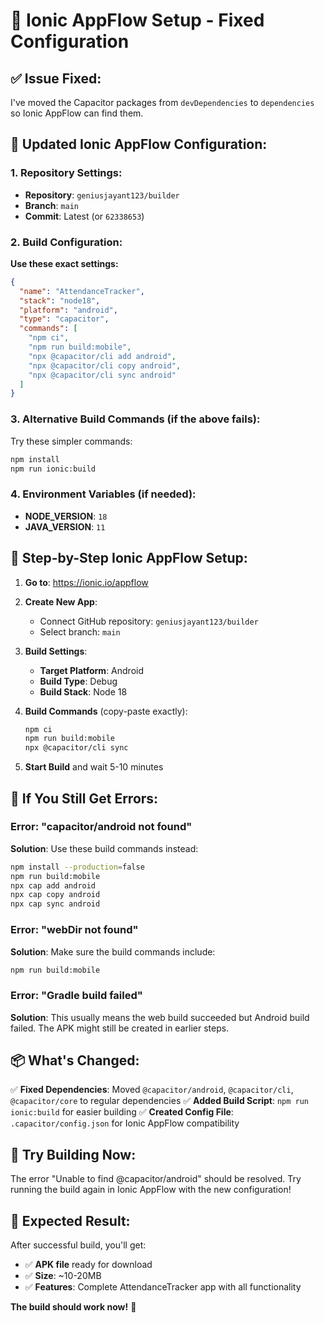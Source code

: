 # 🚀 Ionic AppFlow Setup - Fixed Configuration

## ✅ **Issue Fixed:**
I've moved the Capacitor packages from `devDependencies` to `dependencies` so Ionic AppFlow can find them.

## 📱 **Updated Ionic AppFlow Configuration:**

### **1. Repository Settings:**
- **Repository**: `geniusjayant123/builder`
- **Branch**: `main`
- **Commit**: Latest (or `62338653`)

### **2. Build Configuration:**
**Use these exact settings:**

```json
{
  "name": "AttendanceTracker",
  "stack": "node18",
  "platform": "android", 
  "type": "capacitor",
  "commands": [
    "npm ci",
    "npm run build:mobile",
    "npx @capacitor/cli add android",
    "npx @capacitor/cli copy android",
    "npx @capacitor/cli sync android"
  ]
}
```

### **3. Alternative Build Commands (if the above fails):**
Try these simpler commands:

```bash
npm install
npm run ionic:build
```

### **4. Environment Variables (if needed):**
- **NODE_VERSION**: `18`
- **JAVA_VERSION**: `11`

## 🎯 **Step-by-Step Ionic AppFlow Setup:**

1. **Go to**: https://ionic.io/appflow

2. **Create New App**:
   - Connect GitHub repository: `geniusjayant123/builder`
   - Select branch: `main`

3. **Build Settings**:
   - **Target Platform**: Android
   - **Build Type**: Debug
   - **Build Stack**: Node 18

4. **Build Commands** (copy-paste exactly):
   ```bash
   npm ci
   npm run build:mobile
   npx @capacitor/cli sync
   ```

5. **Start Build** and wait 5-10 minutes

## 🔧 **If You Still Get Errors:**

### **Error: "capacitor/android not found"**
**Solution**: Use these build commands instead:
```bash
npm install --production=false
npm run build:mobile
npx cap add android
npx cap copy android
npx cap sync android
```

### **Error: "webDir not found"**
**Solution**: Make sure the build commands include:
```bash
npm run build:mobile
```

### **Error: "Gradle build failed"**
**Solution**: This usually means the web build succeeded but Android build failed. The APK might still be created in earlier steps.

## 📦 **What's Changed:**

✅ **Fixed Dependencies**: Moved `@capacitor/android`, `@capacitor/cli`, `@capacitor/core` to regular dependencies
✅ **Added Build Script**: `npm run ionic:build` for easier building
✅ **Created Config File**: `.capacitor/config.json` for Ionic AppFlow compatibility

## 🚀 **Try Building Now:**

The error "Unable to find @capacitor/android" should be resolved. Try running the build again in Ionic AppFlow with the new configuration!

## 📱 **Expected Result:**

After successful build, you'll get:
- ✅ **APK file** ready for download
- ✅ **Size**: ~10-20MB
- ✅ **Features**: Complete AttendanceTracker app with all functionality

**The build should work now!** 🎉
